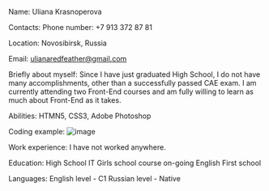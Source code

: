 Name:
Uliana Krasnoperova

Contacts:
Phone number: +7 913 372 87 81

Location: Novosibirsk, Russia

Email: ulianaredfeather@gmail.com

Briefly about myself:
Since I have just graduated High School, I do not have many accomplishments, other than a successfully passed CAE exam. I am currently attending two Front-End courses and am fully willing to learn as much about Front-End as it takes.

Abilities:
HTMN5, CSS3, Adobe Photoshop

Coding example:
![image](https://user-images.githubusercontent.com/111862073/206143467-f54a6d14-3332-44cf-b89b-75b01284ec12.png)

Work experience:
I have not worked anywhere.

Education:
High School
IT Girls school course on-going
English First school

Languages:
English level - C1
Russian level - Native
